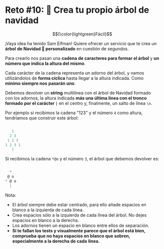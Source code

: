 # Reto #10: 🎄 Crea tu propio árbol de navidad

$${\color{lightgreen}Fácil}$$

¡Vaya idea ha tenido Sam Elfman! Quiere ofrecer un servicio que te crea un **árbol**
**de Navidad 🎄 personalizado** en cuestión de segundos.

Para crearlo nos pasan una **cadena de caracteres para formar el árbol** y
**un número que indica la altura del mismo**.

Cada carácter de la cadena representa un adorno del árbol, y vamos utilizándolos
de **forma cíclica** hasta llegar a la altura indicada. Como **mínimo siempre nos**
**pasarán uno**.

Debemos devolver un **string** multilínea con el árbol de Navidad formado con los
adornos, la altura indicada **más una última línea con el tronco formado**
**por el carácter `|`** en el centro y, finalmente, un salto de línea `\n`.

Por ejemplo si recibimos la cadena "123" y el número `4` como altura, tendríamos
que construir este árbol:

```javascript

   1
  2 3
 1 2 3
1 2 3 1
   |

```

Si recibimos la cadena `*@o` y el número `3`, el árbol que debemos devolver es:

```javascript

  *
 @ o
* @ o
  |

```

Nota:

- El árbol siempre debe estar centrado, para ello añade espacios en blanco a la
  izquierda de cada línea.
- Crea espacios sólo a la izquierda de cada línea del árbol. No dejes espacios
  en blanco a la derecha.
- Los adornos tienen un espacio en blanco entre ellos de separación.
- **Si te fallan los tests y visualmente parece que el árbol está bien, comprueba**
  **que no haya espacios en blanco que sobren, especialmente a la derecha de cada**
  **línea.**
